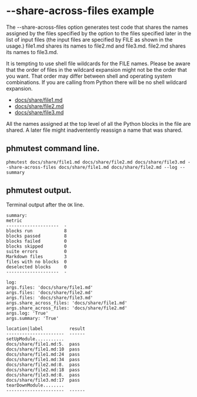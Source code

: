 # --share-across-files example

The --share-across-files option generates test code that shares the names assigned
by the files specified by the option to the files specified later in the list
of input files (the input files are specified by FILE as shown in the usage.)
file1.md shares its names to file2.md and file3.md. file2.md shares its names
to file3.md.

It is tempting to use shell file wildcards for the FILE names. Please be aware that
the order of files in the wildcard expansion might not be the order that you want.
That order may differ between shell and operating system combinations.
If you are calling from Python there will be no shell wildcard expansion.

- [docs/share/file1.md](file1.md)
- [docs/share/file2.md](file2.md)
- [docs/share/file3.md](file3.md)

All the names assigned at the top level of all the Python blocks in the
file are shared. A later file might inadventently reassign a name that was
shared.

## phmutest command line.

```
phmutest docs/share/file1.md docs/share/file2.md docs/share/file3.md --share-across-files docs/share/file1.md docs/share/file2.md --log --summary
```

## phmutest output.

Terminal output after the `OK` line.
```
summary:
metric
--------------------  -
blocks run            8
blocks passed         8
blocks failed         0
blocks skipped        0
suite errors          0
Markdown files        3
files with no blocks  0
deselected blocks     0
--------------------  -

log:
args.files: 'docs/share/file1.md'
args.files: 'docs/share/file2.md'
args.files: 'docs/share/file3.md'
args.share_across_files: 'docs/share/file1.md'
args.share_across_files: 'docs/share/file2.md'
args.log: 'True'
args.summary: 'True'

location|label          result
----------------------  ------
setUpModule...........
docs/share/file1.md:5.  pass
docs/share/file1.md:10  pass
docs/share/file1.md:24  pass
docs/share/file1.md:34  pass
docs/share/file2.md:8.  pass
docs/share/file2.md:18  pass
docs/share/file3.md:8.  pass
docs/share/file3.md:17  pass
tearDownModule........
----------------------  ------
```

